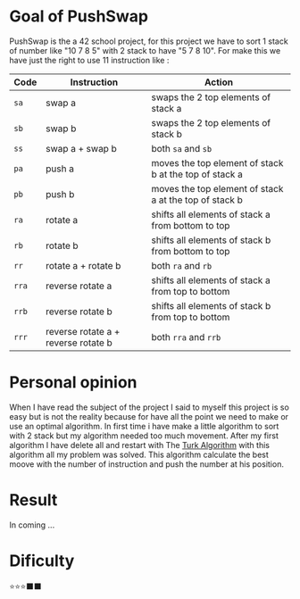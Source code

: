 # Goal of PushSwap

PushSwap is the a 42 school project, for this project we have to sort 1 stack of number like "10 7 8 5" with 2 stack to have "5 7 8 10". For make this we have just the right to use 11 instruction like : 

| Code  | Instruction                         | Action                                                 |
| ----- | ----------------------------------- | ------------------------------------------------------ |
| `sa`  | swap a                              | swaps the 2 top elements of stack a                    |
| `sb`  | swap b                              | swaps the 2 top elements of stack b                    |
| `ss`  | swap a + swap b                     | both `sa` and `sb`                                     |
| `pa`  | push a                              | moves the top element of stack b at the top of stack a |
| `pb`  | push b                              | moves the top element of stack a at the top of stack b |
| `ra`  | rotate a                            | shifts all elements of stack a from bottom to top      |
| `rb`  | rotate b                            | shifts all elements of stack b from bottom to top      |
| `rr`  | rotate a + rotate b                 | both `ra` and `rb`                                     |
| `rra` | reverse rotate a                    | shifts all elements of stack a from top to bottom      |
| `rrb` | reverse rotate b                    | shifts all elements of stack b from top to bottom      |
| `rrr` | reverse rotate a + reverse rotate b | both `rra` and `rrb`                                   |


# Personal opinion

When I have read the subject of the project I said to myself this project is so easy but is not the reality because for have all the point we need to make or use an optimal algorithm. In first time i have make a little algorithm to sort with 2 stack but my algorithm needed too much movement. After my first algorithm I have delete all and restart with The [Turk Algorithm](https://medium.com/@ayogun/push-swap-c1f5d2d41e97) with this algorithm all my problem was solved. This algorithm calculate the best moove with the number of instruction and push the number at his position. 

# Result

In coming ...

# Dificulty

⭐️⭐️⭐️⬛️⬛️
